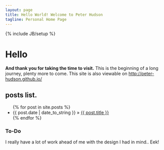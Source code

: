 ```yaml
---
layout: page
title: Hello World! Welcome to Peter Hudson
tagline: Personal Home Page
---
```

{% include JB/setup %}

# Hello 
**And thank you for taking the time to visit.**
This is the beginning of a long journey, plenty more to come. This site is also viewable on <http://peter-hudson.github.io/>


## posts list.

<ul class="posts">
  {% for post in site.posts %}
    <li><span>{{ post.date | date_to_string }}</span> &raquo; <a href="{{ BASE_PATH }}{{ post.url }}">{{ post.title }}</a></li>
  {% endfor %}
</ul>

### To-Do

I really have a lot of work ahead of me with the design I had in mind.. Eek!


